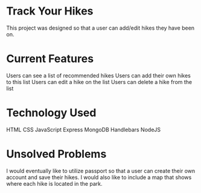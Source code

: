 # Track Your Hikes

This project was designed so that a user can add/edit hikes they have been on. 

# Current Features

Users can see a list of recommended hikes
Users can add their own hikes to this list
Users can edit a hike on the list
Users can delete a hike from the list 

# Technology Used

HTML
CSS
JavaScript
Express
MongoDB
Handlebars
NodeJS

# Unsolved Problems

I would eventually like to utilize passport so that a user can create their own account and save their hikes. I would also like to include a map that shows where each hike is located in the park. 





